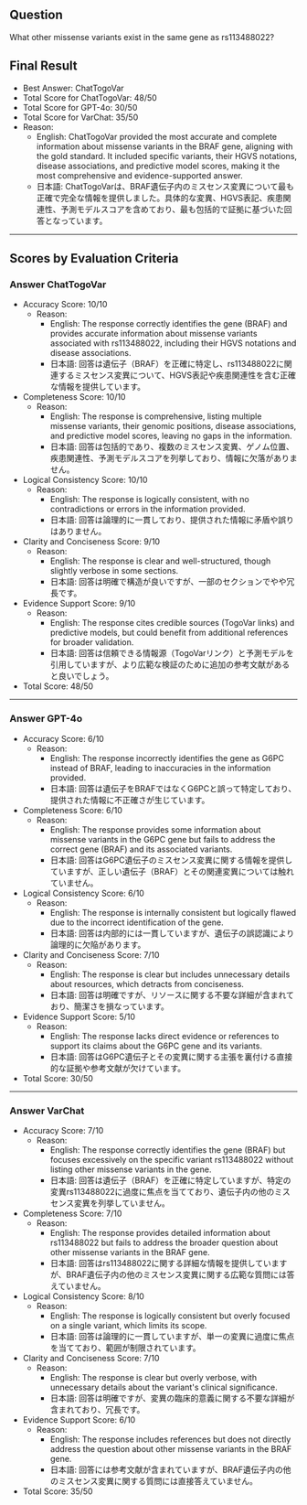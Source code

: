 ## Question

What other missense variants exist in the same gene as rs113488022?

## Final Result

- Best Answer: ChatTogoVar
- Total Score for ChatTogoVar: 48/50
- Total Score for GPT-4o: 30/50
- Total Score for VarChat: 35/50
- Reason:
  - English: ChatTogoVar provided the most accurate and complete information about missense variants in the BRAF gene, aligning with the gold standard. It included specific variants, their HGVS notations, disease associations, and predictive model scores, making it the most comprehensive and evidence-supported answer.
  - 日本語: ChatTogoVarは、BRAF遺伝子内のミスセンス変異について最も正確で完全な情報を提供しました。具体的な変異、HGVS表記、疾患関連性、予測モデルスコアを含めており、最も包括的で証拠に基づいた回答となっています。

---

## Scores by Evaluation Criteria

### Answer ChatTogoVar
- Accuracy Score: 10/10
  - Reason: 
    - English: The response correctly identifies the gene (BRAF) and provides accurate information about missense variants associated with rs113488022, including their HGVS notations and disease associations.
    - 日本語: 回答は遺伝子（BRAF）を正確に特定し、rs113488022に関連するミスセンス変異について、HGVS表記や疾患関連性を含む正確な情報を提供しています。
- Completeness Score: 10/10
  - Reason: 
    - English: The response is comprehensive, listing multiple missense variants, their genomic positions, disease associations, and predictive model scores, leaving no gaps in the information.
    - 日本語: 回答は包括的であり、複数のミスセンス変異、ゲノム位置、疾患関連性、予測モデルスコアを列挙しており、情報に欠落がありません。
- Logical Consistency Score: 10/10
  - Reason: 
    - English: The response is logically consistent, with no contradictions or errors in the information provided.
    - 日本語: 回答は論理的に一貫しており、提供された情報に矛盾や誤りはありません。
- Clarity and Conciseness Score: 9/10
  - Reason: 
    - English: The response is clear and well-structured, though slightly verbose in some sections.
    - 日本語: 回答は明確で構造が良いですが、一部のセクションでやや冗長です。
- Evidence Support Score: 9/10
  - Reason: 
    - English: The response cites credible sources (TogoVar links) and predictive models, but could benefit from additional references for broader validation.
    - 日本語: 回答は信頼できる情報源（TogoVarリンク）と予測モデルを引用していますが、より広範な検証のために追加の参考文献があると良いでしょう。
- Total Score: 48/50

---

### Answer GPT-4o
- Accuracy Score: 6/10
  - Reason: 
    - English: The response incorrectly identifies the gene as G6PC instead of BRAF, leading to inaccuracies in the information provided.
    - 日本語: 回答は遺伝子をBRAFではなくG6PCと誤って特定しており、提供された情報に不正確さが生じています。
- Completeness Score: 6/10
  - Reason: 
    - English: The response provides some information about missense variants in the G6PC gene but fails to address the correct gene (BRAF) and its associated variants.
    - 日本語: 回答はG6PC遺伝子のミスセンス変異に関する情報を提供していますが、正しい遺伝子（BRAF）とその関連変異については触れていません。
- Logical Consistency Score: 6/10
  - Reason: 
    - English: The response is internally consistent but logically flawed due to the incorrect identification of the gene.
    - 日本語: 回答は内部的には一貫していますが、遺伝子の誤認識により論理的に欠陥があります。
- Clarity and Conciseness Score: 7/10
  - Reason: 
    - English: The response is clear but includes unnecessary details about resources, which detracts from conciseness.
    - 日本語: 回答は明確ですが、リソースに関する不要な詳細が含まれており、簡潔さを損なっています。
- Evidence Support Score: 5/10
  - Reason: 
    - English: The response lacks direct evidence or references to support its claims about the G6PC gene and its variants.
    - 日本語: 回答はG6PC遺伝子とその変異に関する主張を裏付ける直接的な証拠や参考文献が欠けています。
- Total Score: 30/50

---

### Answer VarChat
- Accuracy Score: 7/10
  - Reason: 
    - English: The response correctly identifies the gene (BRAF) but focuses excessively on the specific variant rs113488022 without listing other missense variants in the gene.
    - 日本語: 回答は遺伝子（BRAF）を正確に特定していますが、特定の変異rs113488022に過度に焦点を当てており、遺伝子内の他のミスセンス変異を列挙していません。
- Completeness Score: 7/10
  - Reason: 
    - English: The response provides detailed information about rs113488022 but fails to address the broader question about other missense variants in the BRAF gene.
    - 日本語: 回答はrs113488022に関する詳細な情報を提供していますが、BRAF遺伝子内の他のミスセンス変異に関する広範な質問には答えていません。
- Logical Consistency Score: 8/10
  - Reason: 
    - English: The response is logically consistent but overly focused on a single variant, which limits its scope.
    - 日本語: 回答は論理的に一貫していますが、単一の変異に過度に焦点を当てており、範囲が制限されています。
- Clarity and Conciseness Score: 7/10
  - Reason: 
    - English: The response is clear but overly verbose, with unnecessary details about the variant's clinical significance.
    - 日本語: 回答は明確ですが、変異の臨床的意義に関する不要な詳細が含まれており、冗長です。
- Evidence Support Score: 6/10
  - Reason: 
    - English: The response includes references but does not directly address the question about other missense variants in the BRAF gene.
    - 日本語: 回答には参考文献が含まれていますが、BRAF遺伝子内の他のミスセンス変異に関する質問には直接答えていません。
- Total Score: 35/50